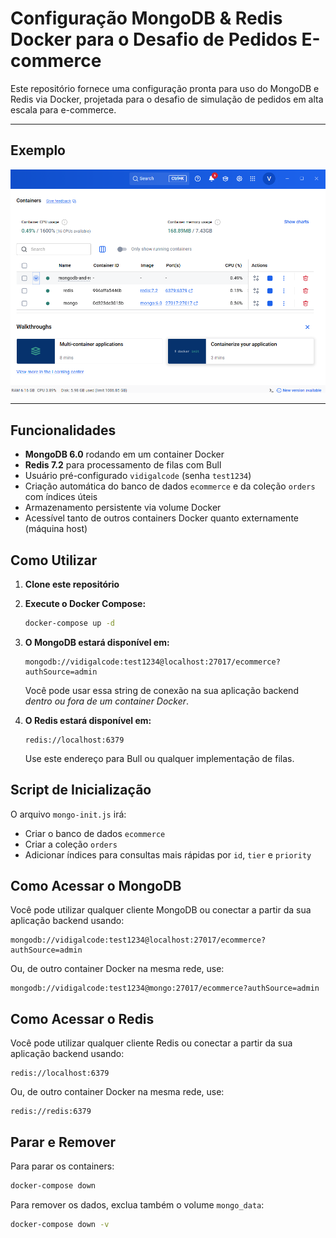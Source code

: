 # Configuração MongoDB & Redis Docker para o Desafio de Pedidos E-commerce

Este repositório fornece uma configuração pronta para uso do MongoDB e Redis via Docker, projetada para o desafio de simulação de pedidos em alta escala para e-commerce.

---

## Exemplo

<img src="/mongodb-and-redis/example/mongodb-example.png" alt="" width="800"/> 

---

## Funcionalidades

- **MongoDB 6.0** rodando em um container Docker
- **Redis 7.2** para processamento de filas com Bull
- Usuário pré-configurado `vidigalcode` (senha `test1234`)
- Criação automática do banco de dados `ecommerce` e da coleção `orders` com índices úteis
- Armazenamento persistente via volume Docker
- Acessível tanto de outros containers Docker quanto externamente (máquina host)

## Como Utilizar

1. **Clone este repositório**
2. **Execute o Docker Compose:**

   ```bash
   docker-compose up -d
   ```

3. **O MongoDB estará disponível em:**

   ```
   mongodb://vidigalcode:test1234@localhost:27017/ecommerce?authSource=admin
   ```

   Você pode usar essa string de conexão na sua aplicação backend *dentro ou fora de um container Docker*.

4. **O Redis estará disponível em:**

   ```
   redis://localhost:6379
   ```

   Use este endereço para Bull ou qualquer implementação de filas.

## Script de Inicialização

O arquivo `mongo-init.js` irá:
- Criar o banco de dados `ecommerce`
- Criar a coleção `orders`
- Adicionar índices para consultas mais rápidas por `id`, `tier` e `priority`

## Como Acessar o MongoDB

Você pode utilizar qualquer cliente MongoDB ou conectar a partir da sua aplicação backend usando:

```
mongodb://vidigalcode:test1234@localhost:27017/ecommerce?authSource=admin
```

Ou, de outro container Docker na mesma rede, use:

```
mongodb://vidigalcode:test1234@mongo:27017/ecommerce?authSource=admin
```

## Como Acessar o Redis

Você pode utilizar qualquer cliente Redis ou conectar a partir da sua aplicação backend usando:

```
redis://localhost:6379
```

Ou, de outro container Docker na mesma rede, use:

```
redis://redis:6379
```

## Parar e Remover

Para parar os containers:

```bash
docker-compose down
```

Para remover os dados, exclua também o volume `mongo_data`:

```bash
docker-compose down -v
```



